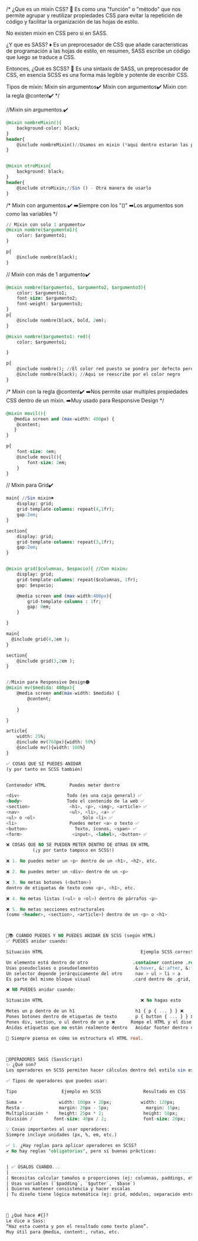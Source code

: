 /*
¿Que es un mixin CSS? 📍
 Es como una "función" o "método" que nos permite agrupar y reutilizar propiedades CSS
 para evitar la repetición de código y facilitar la organización de las hojas de estilo.

No existen mixin en CSS pero si en SASS.


¿Y que es SASS? ♦️
Es un preprocesador de CSS que añade características de programación a las hojas de estilo, 
en resumen, SASS escribe un código que luego se traduce a CSS.


Entonces, ¿Qué es SCSS? 🧩
Es una sintaxis de SASS, un preprocesador de CSS, en esencia SCSS es una forma más legible
y potente de escribir CSS.

Tipos de mixin:
Mixin sin argumentos✔️
Mixin con argumentos✔️
Mixin con la regla @content✔️
*/



//Mixin sin argumentos.✔️
```sql
@mixin nombreMixin(){
    background-color: black;
}
header{
    @include nombreMixin()//Usamos en mixin (*aqui dentro estaran las propiedades que le hayamos dado*)
}


@mixin otroMixin{
    background: black;
}
header{
    @include otroMixin;//Sin () - Otra manera de usarlo
}
```


/* 
Mixin con argumentos.✔️
➡️Siempre con los "()"
➡️Los argumentos son como las variables 
*/
```sql
// Mixin con solo 1 argumento✔️
@mixin nombre($argumento1){
    color: $argumento1;
}

p{
    @include nombre(black);
}
```


// Mixin con más de 1 argumento✔️
```sql
@mixin nombre($argumento1, $argumento2, $argumento3){
    color: $argumento1;
    font-size: $argumento2;
    font-weight: $argumento3;
}
p{
    @include nombre(black, bold, 2em);
}

@mixin nombre($argumento1: red){
    color: $argumento1;

}

p{
    @include nombre(); //El color red puesto se pondra por defecto pero..
    @include nombre(black); //Aqui se reescribe por el color negro
}
```
/*
Mixin con la regla @content✔️
➡️Nos permite usar multiples propiedades CSS dentro de un mixin.
➡️Muy usado para Responsive Design
*/
```sql
@mixin movil(){
   @media screen and (max-width: 480px) {
    @content;
   } 
}

p{
    font-size: 4em;
    @include movil(){
        font-size: 2em;
    }
}
```



// Mixin para Grid✔️
```sql
main{ //Sin mixin✖️
    display: grid;
    grid-template-columns: repeat(4,1fr);
    gap:2em;
}

section{
    display: grid;
    grid-template-columns: repeat(3,1fr);
    gap:2em;
}


@mixin grid($columnas, $espacio){ //Con mixin☑️
    display: grid;
    grid-template-columns: repeat($columnas, 1fr);
    gap: $espacio;

    @media screen and (max-width:480px){
        grid-template-columns : 1fr;
        gap: 0em;
    }

}

main{
  @include grid(4,1em );
}

section{
    @include grid(3,2em );
}


//Mixin para Responsive Design🟠
@mixin mv($medida: 480px){
    @media screen and(max-width: $medida) {
        @content;
        
    }

}

article{
    width: 25%;
    @include mv(768px){width: 50%}
    @include mv(){width: 100%}
}
```
```sql
✅ COSAS QUE SÍ PUEDES ANIDAR 
(y por tanto en SCSS también)


Contenedor HTML	        Puedes meter dentro

<div>	               Todo (es una caja general) ✅
<body>	               Todo el contenido de la web ✅
<section>           	<h1>, <p>, <img>, <article> ✅
<nav>	                <ul>, <li>, <a> ✅
<ul> o <ol>	                 Solo <li> ✅
<li>	                Puedes meter <a> o texto ✅
<button>	              Texto, íconos, <span> ✅
<form>	                 <input>, <label>, <button> ✅

❌ COSAS QUE NO SE PUEDEN METER DENTRO DE OTRAS EN HTML
          (¡y por tanto tampoco en SCSS!)

❌ 1. No puedes meter un <p> dentro de un <h1>, <h2>, etc.

❌ 2. No puedes meter un <div> dentro de un <p>

❌ 3. No metas botones (<button>) 
dentro de etiquetas de texto como <p>, <h1>, etc.

❌ 4. No metas listas (<ul> o <ol>) dentro de párrafos <p>

❌ 5. No metas secciones estructurales 
(como <header>, <section>, <article>) dentro de un <p> o <h1>



🧩📚 CUÁNDO PUEDES Y NO PUEDES ANIDAR EN SCSS (según HTML)
✅ PUEDES anidar cuando:

Situación HTML	                                   Ejemplo SCSS correcto

Un elemento está dentro de otro	                .container contiene .row, .btn, etc.
Usas pseudoclases o pseudoelementos	             &:hover, &::after, &:first-child
Un selector depende jerárquicamente del otro	 nav > ul > li > a
Es parte del mismo bloque visual	            .card dentro de .grid, li dentro de ul

❌ NO PUEDES anidar cuando:

Situación HTML	                                   ❌ No hagas esto

Metes un p dentro de un h1               	     h1 { p { ... } } ❌
Pones botones dentro de etiquetas de texto	     p { button { ... } } ❌
Pones div, section, o ul dentro de un p	❌      Rompe el HTML y el diseño
Anidas etiquetas que no están realmente dentro	 Anidar footer dentro de h1, por ejemplo ❌

📌 Siempre piensa en cómo se estructura el HTML real.



📘OPERADORES SASS (SassScript)
✨ ¿Qué son?
Los operadores en SCSS permiten hacer cálculos dentro del estilo sin escribir números manualmente.

✅ Tipos de operadores que puedes usar:

Tipo     	         Ejemplo en SCSS                Resultado en CSS

Suma +              width: 100px + 20px;	       width: 120px;
Resta - 	        margin: 20px - 5px;	             margin: 15px;
Multiplicación *	height: 25px * 2;	            height: 50px;
División /	      font-size: 40px / 2;          	font-size: 20px;

💡 Cosas importantes al usar operadores:
Siempre incluye unidades (px, %, em, etc.)

✅ 1. ¿Hay reglas para aplicar operadores en SCSS?
✔️ No hay reglas "obligatorias", pero sí buenas prácticas:


| ✅ ÚSALOS CUANDO...                                                                | ❌ EVÍTALOS SI...                                      |
| --------------------------------------------------------------------------------- | -------------------------------------------------------- |
| Necesitas calcular tamaños o proporciones (ej: columnas, paddings, etc.)          | Solo estás copiando estilos fijos como `font-size: 16px` |
| Usas variables (`$padding`, `$gutter`, `$base`)                                   | Son valores únicos que **no cambian ni se repiten**      |
| Quieres mantener consistencia y hacer escalas                                     | Es más fácil escribir el número directamente             |
| Tu diseño tiene lógica matemática (ej: grid, módulos, separación entre elementos) | El cálculo no aporta claridad y solo complica            |



🧠 ¿Qué hace #{}?
Le dice a Sass:
“Haz esta cuenta y pon el resultado como texto plano”.
Muy útil para @media, content:, rutas, etc.
```